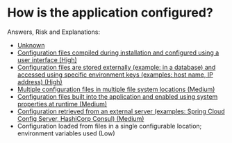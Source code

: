 # How is the application configured?

Answers, Risk and Explanations:

* [Unknown](./05-app-cross-cutting-concerns/appcccq02/exp01.md)
* [Configuration files compiled during installation and configured using a user interface (High)](./05-app-cross-cutting-concerns/appcccq02/exp02.md)
* [Configuration files are stored externally (example: in a database) and accessed using specific environment keys (examples: host name, IP address) (High)](./05-app-cross-cutting-concerns/appcccq02/exp03.md)
* [Multiple configuration files in multiple file system locations (Medium)](./05-app-cross-cutting-concerns/appcccq02/exp04.md)
* [Configuration files built into the application and enabled using system properties at runtime (Medium)](./05-app-cross-cutting-concerns/appcccq02/exp05.md)
* [Configuration retrieved from an external server (examples: Spring Cloud Config Server, HashiCorp Consul) (Medium)](./05-app-cross-cutting-concerns/appcccq02/exp06.md)
* Configuration loaded from files in a single configurable location; environment variables used (Low)
